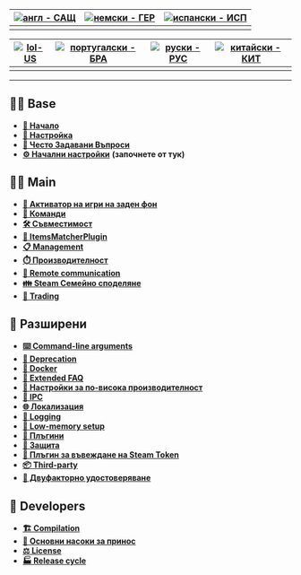 | [![англ - САЩ](https://raw.githubusercontent.com/hjnilsson/country-flags/master/png100px/us.png)](https://github.com/JustArchiNET/ArchiSteamFarm/wiki/Home) | [![немски - ГЕР](https://raw.githubusercontent.com/hjnilsson/country-flags/master/png100px/de.png)](https://github.com/JustArchiNET/ArchiSteamFarm/wiki/Home-de-DE) | [![испански - ИСП](https://raw.githubusercontent.com/hjnilsson/country-flags/master/png100px/es.png)](https://github.com/JustArchiNET/ArchiSteamFarm/wiki/Home-es-ES) |
| ----------------------------------------------------------------------------------------------------------------------------------------------------------- | ------------------------------------------------------------------------------------------------------------------------------------------------------------------- | --------------------------------------------------------------------------------------------------------------------------------------------------------------------- |
|                                                                                                                                                             |                                                                                                                                                                     |                                                                                                                                                                       |

| [![lol-US](https://raw.githubusercontent.com/JustArchiNET/ArchiSteamFarm/main/resources/lol-US.png)](https://github.com/JustArchiNET/ArchiSteamFarm/wiki/Home-lol-US) | [![португалски - БРА](https://raw.githubusercontent.com/hjnilsson/country-flags/master/png100px/br.png)](https://github.com/JustArchiNET/ArchiSteamFarm/wiki/Home-pt-BR) | [![руски - РУС](https://raw.githubusercontent.com/hjnilsson/country-flags/master/png100px/ru.png)](https://github.com/JustArchiNET/ArchiSteamFarm/wiki/Home-ru-RU) | [![китайски - КИТ](https://raw.githubusercontent.com/hjnilsson/country-flags/master/png100px/cn.png)](https://github.com/JustArchiNET/ArchiSteamFarm/wiki/Home-zh-CN) |
| --------------------------------------------------------------------------------------------------------------------------------------------------------------------- | ------------------------------------------------------------------------------------------------------------------------------------------------------------------------ | ------------------------------------------------------------------------------------------------------------------------------------------------------------------ | --------------------------------------------------------------------------------------------------------------------------------------------------------------------- |
|                                                                                                                                                                       |                                                                                                                                                                          |                                                                                                                                                                    |                                                                                                                                                                       |

***

## 👨‍🏫 Base

* **[🏡 Начало](https://github.com/JustArchiNET/ArchiSteamFarm/wiki/Home)**
* **[🔧 Настройка](https://github.com/JustArchiNET/ArchiSteamFarm/wiki/Configuration)**
* **[💬 Често Задавани Въпроси](https://github.com/JustArchiNET/ArchiSteamFarm/wiki/FAQ)**
* **[⚙️ Начални настройки](https://github.com/JustArchiNET/ArchiSteamFarm/wiki/Setting-up)** **(започнете от тук)**


## 👨‍🎓️ Main

* **[👥 Активатор на игри на заден фон](https://github.com/JustArchiNET/ArchiSteamFarm/wiki/Background-games-redeemer)**
* **[📢 Команди](https://github.com/JustArchiNET/ArchiSteamFarm/wiki/Commands)**
* **[🛠️ Съвместимост](https://github.com/JustArchiNET/ArchiSteamFarm/wiki/Compatibility)**
* **[🧩 ItemsMatcherPlugin](https://github.com/JustArchiNET/ArchiSteamFarm/wiki/ItemsMatcherPlugin)**
* **[📋 Management](https://github.com/JustArchiNET/ArchiSteamFarm/wiki/Management)**
* **[⏱️ Производителност](https://github.com/JustArchiNET/ArchiSteamFarm/wiki/Performance)**
* **[📡 Remote communication](https://github.com/JustArchiNET/ArchiSteamFarm/wiki/Remote-communication)**
* **[👪 Steam Семейно споделяне](https://github.com/JustArchiNET/ArchiSteamFarm/wiki/Steam-Family-Sharing)**
* **[🔄 Trading](https://github.com/JustArchiNET/ArchiSteamFarm/wiki/Trading)**


## 🧙 Разширени

* **[⌨️ Command-line arguments](https://github.com/JustArchiNET/ArchiSteamFarm/wiki/Command-line-arguments)**
* **[🚧 Deprecation](https://github.com/JustArchiNET/ArchiSteamFarm/wiki/Deprecation)**
* **[🐳 Docker](https://github.com/JustArchiNET/ArchiSteamFarm/wiki/Docker)**
* **[🤔 Extended FAQ](https://github.com/JustArchiNET/ArchiSteamFarm/wiki/Extended-FAQ)**
* **[🚀 Настройки за по-висока производителност](https://github.com/JustArchiNET/ArchiSteamFarm/wiki/High-performance-setup)**
* **[🔗 IPC](https://github.com/JustArchiNET/ArchiSteamFarm/wiki/IPC)**
* **[🌐 Локализация](https://github.com/JustArchiNET/ArchiSteamFarm/wiki/Localization)**
* **[📝 Logging](https://github.com/JustArchiNET/ArchiSteamFarm/wiki/Logging)**
* **[💾 Low-memory setup](https://github.com/JustArchiNET/ArchiSteamFarm/wiki/Low-memory-setup)**
* **[🔌 Плъгини](https://github.com/JustArchiNET/ArchiSteamFarm/wiki/Plugins)**
* **[🔐 Защита](https://github.com/JustArchiNET/ArchiSteamFarm/wiki/Security)**
* **[🧩 Плъгин за въвеждане на Steam Token](https://github.com/JustArchiNET/ArchiSteamFarm/wiki/SteamTokenDumperPlugin)**
* **[📦 Third-party](https://github.com/JustArchiNET/ArchiSteamFarm/wiki/Third-party)**
* **[📵 Двуфакторно удостоверяване](https://github.com/JustArchiNET/ArchiSteamFarm/wiki/Two-factor-authentication)**


## 👷 Developers

* **[🏗️ Compilation](https://github.com/JustArchiNET/ArchiSteamFarm/wiki/Compilation)**
* **[🤝 Основни насоки за принос](https://github.com/JustArchiNET/ArchiSteamFarm/blob/main/.github/CONTRIBUTING.md)**
* **[⚖️ License](https://github.com/JustArchiNET/ArchiSteamFarm/wiki/License)**
* **[🏭 Release cycle](https://github.com/JustArchiNET/ArchiSteamFarm/wiki/Release-cycle)**